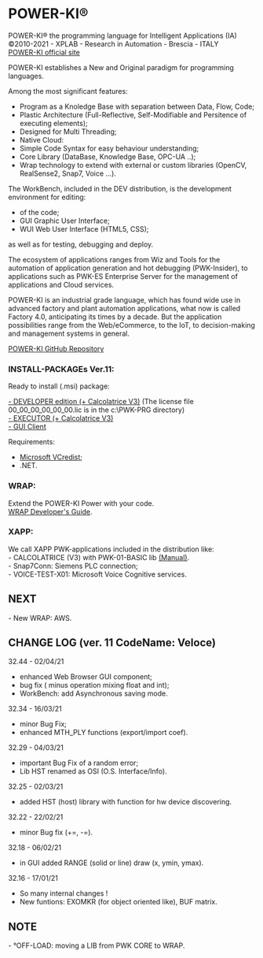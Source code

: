 # POWER-KI&reg;
POWER-KI&reg; the programming language for Intelligent Applications (IA)</br> 
&copy;2010-2021 - XPLAB - Research in Automation - Brescia - ITALY</br> 
<a href="http://www.POWER-KI.com">POWER-KI official site </a>  

POWER-KI establishes a New and Original paradigm for programming languages. 

Among the most significant features:
- Program as a Knoledge Base with separation between Data, Flow, Code;
- Plastic Architecture (Full-Reflective, Self-Modifiable and Persitence of executing elements);
- Designed for Multi Threading;
- Native Cloud:
- Simple Code Syntax for easy behaviour understanding;
- Core Library (DataBase, Knowledge Base, OPC-UA ..);
- Wrap technology to extend with external or custom libraries (OpenCV, RealSense2, Snap7, Voice ...).

The WorkBench, included in the DEV distribution, is the development environment for editing:
- of the code;
- GUI Graphic User Interface;
- WUI Web User Interface (HTML5, CSS);

as well as for testing, debugging and deploy.
 
The ecosystem of applications ranges from Wiz and Tools for the automation of application generation and hot debugging (PWK-Insider), to applications such as PWK-ES Enterprise Server for the management of applications and Cloud services.

POWER-KI is an industrial grade language, which has found wide use in advanced factory and plant automation applications, what now is called Factory 4.0, anticipating its times by a decade. 
But the application possibilities range from the Web/eCommerce, to the IoT, to decision-making and management systems in general.</br>

<a href="https://github.com/POWER-KI/POWER-KI">POWER-KI GitHub Repository </a> 

<h3>INSTALL-PACKAGEs Ver.11:</h3>
Ready to install (.msi) package:

<a href="https://github.com/POWER-KI/POWER-KI/raw/master/INSTALL-PACKAGE/Setup_POWER-KI_PUB01.msi" download>- DEVELOPER edition (+ Calcolatrice V3)</a>
(The license file 00_00_00_00_00_00.lic is in the c:\PWK-PRG directory)</br>
<a href="https://github.com/POWER-KI/POWER-KI/raw/master/INSTALL-PACKAGE/Setup_PWK-EXC_PUB01.msi" download>- EXECUTOR (+ Calcolatrice V3)</a></br>
<a href="https://github.com/POWER-KI/POWER-KI/raw/master/INSTALL-PACKAGE/Setup_PWK-GUI-PUB01.msi" download>- GUI Client</a>

Requirements:</br>
- <a href="https://github.com/POWER-KI/POWER-KI/raw/master/INSTALL-PACKAGE/vcredist_x86.exe" download>Microsoft VCredist</a>;</br>
- .NET.  

<h3>WRAP:</h3>
Extend the POWER-KI Power with your code.</br>
<a href="https://github.com/POWER-KI/POWER-KI/blob/master/MANUALS/WRP-DEV-GUIDE-01.pdf">WRAP Developer's Guide</a>.


<h3>XAPP:</h3>
We call XAPP PWK-applications included in the distribution like:</br>
- CALCOLATRICE (V3) with PWK-01-BASIC lib <a href="https://github.com/POWER-KI/POWER-KI/blob/master/MANUALS/PWK-CLC-01.pdf">(Manual)</a>.</br>
- Snap7Conn: Siemens PLC connection;</br>
- VOICE-TEST-X01: Microsoft Voice Cognitive services. 

<h2>NEXT</h2>
- New WRAP: AWS. 

<h2>CHANGE LOG (ver. 11 CodeName: Veloce)</h2> 

32.44 - 02/04/21
- enhanced Web Browser GUI component;
- bug fix ( minus operation mixing float and int);
- WorkBench: add Asynchronous saving mode.

32.34 - 16/03/21
- minor Bug Fix;
- enhanced MTH_PLY functions (export/import coef).

32.29 - 04/03/21
- important Bug Fix of a random error;
- Lib HST renamed as OSI (O.S. Interface/Info).

32.25 - 02/03/21
- added HST (host) library with function for hw device discovering. 

32.22 - 22/02/21
- minor Bug fix (+=, -=).

32.18 - 06/02/21 
- in GUI added RANGE (solid or line) draw (x, ymin, ymax).

32.16 - 17/01/21
- So many internal changes !
- New funtions: EXOMKR (for object oriented like), BUF matrix. 


<h2>NOTE</h2>
- °OFF-LOAD:  moving a LIB from PWK CORE to WRAP. 

